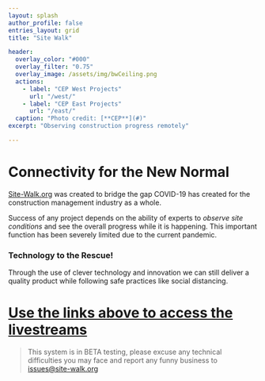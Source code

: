 ```yaml
---
layout: splash
author_profile: false
entries_layout: grid
title: "Site Walk"

header:
  overlay_color: "#000"
  overlay_filter: "0.75"
  overlay_image: /assets/img/bwCeiling.png
  actions:
    - label: "CEP West Projects"
      url: "/west/"
    - label: "CEP East Projects"
      url: "/east/"
  caption: "Photo credit: [**CEP**](#)"
excerpt: "Observing construction progress remotely"

---
```



# Connectivity for the New Normal

[Site-Walk.org](https://site-walk.org) was created to bridge the gap COVID-19 has created for the construction management industry as a whole. 

Success of any project depends on the ability of experts to *observe site conditions* and see the overall progress while it is happening. This important function has been severely limited due to the current pandemic.

### Technology to the Rescue!

Through the use of clever technology and innovation we can still deliver a quality product while following safe practices like social distancing. 


# <ins> Use the links above to access the livestreams </ins>

> This system is in BETA testing, please excuse any technical difficulties you may face and report any funny business to [issues@site-walk.org](mailto:issues@site-walk.org)




